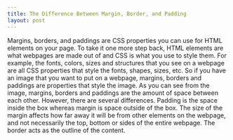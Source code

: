 ```yaml
---
title: The Difference Between Margin, Border, and Padding
layout: post
---
```


Margins, borders, and paddings are CSS properties you can use for HTML elements on your page. To take it one more step back, HTML elements are what webpages are made out of and CSS is what you use to style them. For example, the fonts, colors, sizes and structures that you see on a webpage are all CSS properties that style the fonts, shapes, sizes, etc. So if you have an image that you want to put on a webpage, margins, borders and paddings are properties that style the image.   As you can see from the image, margins, borders and paddings are the amount of space between each other. However, there are several differences. Padding is the space inside the box whereas margin is space outside of the box. The size of the margin affects how far away it will be from other elements on the webpage, and not necessarily the top, bottom or sides of the entire webpage. The border acts as the outline of the content.